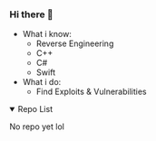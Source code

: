 ### Hi there 👋
  - What i know:
    - Reverse Engineering
    - C++
    - C#
    - Swift
  - What i do:
    - Find Exploits & Vulnerabilities

<details open>
  <summary>Repo List</summary>
  <p>No repo yet lol</p>
</details>

<!--
**pwd0kernel/pwd0kernel** is a ✨ _special_ ✨ repository because its `README.md` (this file) appears on your GitHub profile.

Here are some ideas to get you started:

- 🔭 I’m currently working on ...
- 🌱 I’m currently learning ...
- 👯 I’m looking to collaborate on ...
- 🤔 I’m looking for help with ...
- 💬 Ask me about ...
- 📫 How to reach me: ...
- 😄 Pronouns: ...
- ⚡ Fun fact: ...
-->
